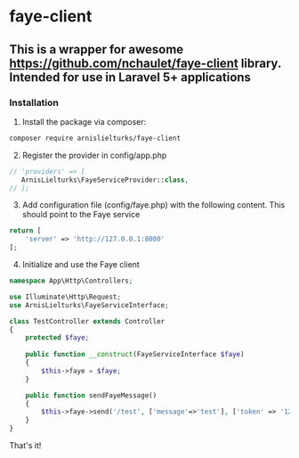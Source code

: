 # faye-client
## This is a wrapper for awesome https://github.com/nchaulet/faye-client library. Intended for use in Laravel 5+ applications
### Installation
1. Install the package via composer:
 ```sh
composer require arnislielturks/faye-client
```

2. Register the provider in config/app.php
 ```php
// 'providers' => [
    ArnisLielturks\FayeServiceProvider::class,
// ];
```

3. Add configuration file (config/faye.php) with the following content. This should point to the Faye service
```php
return [
    'server' => 'http://127.0.0.1:8000'
];
```


4. Initialize and use the Faye client

```php
namespace App\Http\Controllers;

use Illuminate\Http\Request;
use ArnisLielturks\FayeServiceInterface;

class TestController extends Controller
{
    protected $faye;
    
    public function __construct(FayeServiceInterface $faye)
    {
        $this->faye = $faye;
    }

    public function sendFayeMessage()
    {
        $this->faye->send('/test', ['message'=>'test'], ['token' => '123']);
    }
}

```
That's it!

